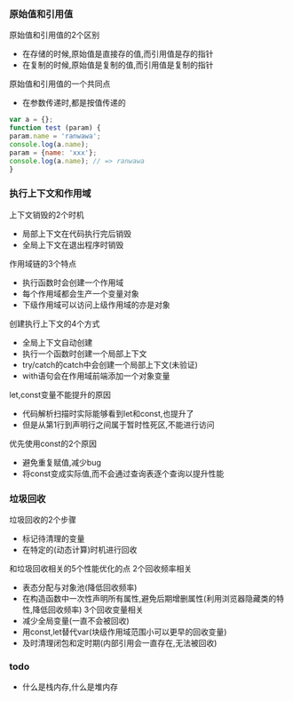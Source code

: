 ### 原始值和引用值

原始值和引用值的2个区别
- 在存储的时候,原始值是直接存的值,而引用值是存的指针
- 在复制的时候,原始值是复制的值,而引用值是复制的指针

原始值和引用值的一个共同点
- 在参数传递时,都是按值传递的

```javascript
var a = {};
function test (param) {
param.name = 'ranwawa';
console.log(a.name);
param = {name: 'xxx'};
console.log(a.name); // => ranwawa
}
```
### 执行上下文和作用域

上下文销毁的2个时机
- 局部上下文在代码执行完后销毁
- 全局上下文在退出程序时销毁

作用域链的3个特点
- 执行函数时会创建一个作用域
- 每个作用域都会生产一个变量对象
- 下级作用域可以访问上级作用域的亦是对象

创建执行上下文的4个方式
- 全局上下文自动创建
- 执行一个函数时创建一个局部上下文
- try/catch的catch中会创建一个局部上下文(未验证)
- with语句会在作用域前端添加一个对象变量

let,const变量不能提升的原因
- 代码解析扫描时实际能够看到let和const,也提升了
- 但是从第1行到声明行之间属于暂时性死区,不能进行访问

优先使用const的2个原因
- 避免重复赋值,减少bug
- 将const变成实际值,而不会通过查询表逐个查询以提升性能

### 垃圾回收

垃圾回收的2个步骤
- 标记待清理的变量
- 在特定的(动态计算)时机进行回收

和垃圾回收相关的5个性能优化的点
2个回收频率相关
- 表态分配与对象池(降低回收频率)
- 在构造函数中一次性声明所有属性,避免后期增删属性(利用浏览器隐藏类的特性,降低回收频率)
3个回收变量相关
- 减少全局变量(一直不会被回收)
- 用const,let替代var(块级作用域范围小可以更早的回收变量)
- 及时清理闭包和定时期(内部引用会一直存在,无法被回收)


### todo
- 什么是栈内存,什么是堆内存
